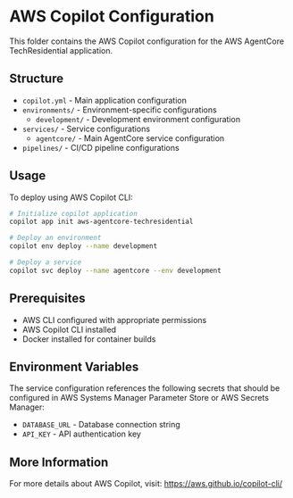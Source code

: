 # AWS Copilot Configuration

This folder contains the AWS Copilot configuration for the AWS AgentCore TechResidential application.

## Structure

- `copilot.yml` - Main application configuration
- `environments/` - Environment-specific configurations
  - `development/` - Development environment configuration
- `services/` - Service configurations
  - `agentcore/` - Main AgentCore service configuration
- `pipelines/` - CI/CD pipeline configurations

## Usage

To deploy using AWS Copilot CLI:

```bash
# Initialize copilot application
copilot app init aws-agentcore-techresidential

# Deploy an environment
copilot env deploy --name development

# Deploy a service
copilot svc deploy --name agentcore --env development
```

## Prerequisites

- AWS CLI configured with appropriate permissions
- AWS Copilot CLI installed
- Docker installed for container builds

## Environment Variables

The service configuration references the following secrets that should be configured in AWS Systems Manager Parameter Store or AWS Secrets Manager:

- `DATABASE_URL` - Database connection string
- `API_KEY` - API authentication key

## More Information

For more details about AWS Copilot, visit: https://aws.github.io/copilot-cli/